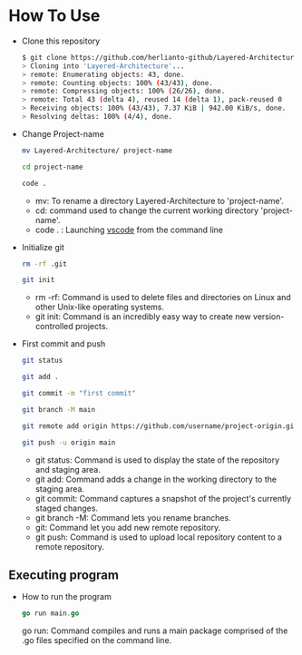 # How To Use

- Clone this repository

    ```sh
    $ git clone https://github.com/herlianto-github/Layered-Architecture 
    > Cloning into 'Layered-Architecture'...
    > remote: Enumerating objects: 43, done.
    > remote: Counting objects: 100% (43/43), done.
    > remote: Compressing objects: 100% (26/26), done.
    > remote: Total 43 (delta 4), reused 14 (delta 1), pack-reused 0
    > Receiving objects: 100% (43/43), 7.37 KiB | 942.00 KiB/s, done.
    > Resolving deltas: 100% (4/4), done.  
    ```

- Change Project-name

    ```sh
    mv Layered-Architecture/ project-name    
    ```

    ```sh
    cd project-name 
    ```

    ```sh
    code .
    ```

  - mv: To rename a directory Layered-Architecture to 'project-name'.
  - cd: command used to change the current working directory 'project-name'.
  - code . : Launching [vscode](https://code.visualstudio.com/docs/setup/mac#_launching-from-the-command-line) from the command line

- Initialize git

    ```sh
    rm -rf .git    
    ```

    ```sh
    git init
    ```

  - rm -rf: Command is used to delete files and directories on Linux and other Unix-like operating systems.
  - git init: Command is an incredibly easy way to create new version-controlled projects.

- First commit and push

    ```sh
    git status 
    ```

    ```sh
    git add .    
    ```

    ```sh
    git commit -m "first commit"
    ```

    ```sh
    git branch -M main
    ```

    ```sh
    git remote add origin https://github.com/username/project-origin.git
    ```

    ```sh
    git push -u origin main    
    ```

  - git status: Command is used to display the state of the repository and staging area.
  - git add: Command adds a change in the working directory to the staging area.
  - git commit: Command captures a snapshot of the project's currently staged changes.
  - git branch -M: Command lets you rename branches.
  - git: Command let you add new remote repository.
  - git push: Command is used to upload local repository content to a remote repository.

## Executing program

- How to run the program

    ```go
    go run main.go    
    ```

    go run: Command compiles and runs a main package comprised of the .go files specified on the command line.
